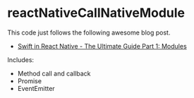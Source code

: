 # reactNativeCallNativeModule

This code just follows the following awesome blog post.

- [Swift in React Native \- The Ultimate Guide Part 1: Modules](https://teabreak.e-spres-oh.com/swift-in-react-native-the-ultimate-guide-part-1-modules-9bb8d054db03)

Includes:

- Method call and callback
- Promise
- EventEmitter